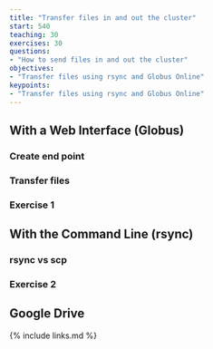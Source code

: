 ```yaml
---
title: "Transfer files in and out the cluster"
start: 540
teaching: 30
exercises: 30
questions:
- "How to send files in and out the cluster"
objectives:
- "Transfer files using rsync and Globus Online"
keypoints:
- "Transfer files using rsync and Globus Online"
---
```


## With a Web Interface (Globus)

### Create end point

### Transfer files

### Exercise 1

## With the Command Line (rsync)

### rsync vs scp

### Exercise 2

## Google Drive


{% include links.md %}
